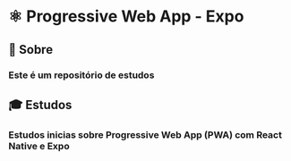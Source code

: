#  ⚛️ Progressive Web App - Expo

## :closed_book: Sobre 
 ### Este é um repositório de estudos

## :mortar_board: Estudos
 ### Estudos inicias sobre Progressive Web App (PWA) com React Native e Expo
